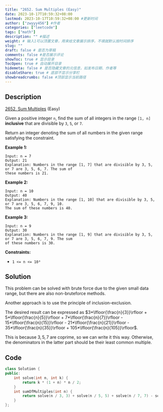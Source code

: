 ```yaml
---
title: "2652. Sum Multiples (Easy)"
date: 2023-10-17T10:59:32+08:00
lastmod: 2023-10-17T10:59:32+08:00 #更新时间
author: ["zwyyy456"] #作者
categories: ["leetcode"]
tags: ["math"]
description: "" #描述
weight: # 输入1可以顶置文章，用来给文章展示排序，不填就默认按时间排序
slug: ""
draft: false # 是否为草稿
comments: false #是否展示评论
showToc: true # 显示目录
TocOpen: true # 自动展开目录
hidemeta: false # 是否隐藏文章的元信息，如发布日期、作者等
disableShare: true # 底部不显示分享栏
showbreadcrumbs: false #顶部显示当前路径
---
```

## Description

[2652. Sum Multiples][link] (Easy)

[link]: https://leetcode.com/problems/sum-multiples/

Given a positive integer `n`, find the sum of all integers in the range `[1, n]` **inclusive** that
are divisible by `3`, `5`, or `7`.

Return an integer denoting the sum of all numbers in the given range satisfying the constraint.

**Example 1:**

```
Input: n = 7
Output: 21
Explanation: Numbers in the range [1, 7] that are divisible by 3, 5, or 7 are 3, 5, 6, 7. The sum of
these numbers is 21.
```

**Example 2:**

```
Input: n = 10
Output: 40
Explanation: Numbers in the range [1, 10] that are divisible by 3, 5, or 7 are 3, 5, 6, 7, 9, 10.
The sum of these numbers is 40.
```

**Example 3:**

```
Input: n = 9
Output: 30
Explanation: Numbers in the range [1, 9] that are divisible by 3, 5, or 7 are 3, 5, 6, 7, 9. The sum
of these numbers is 30.
```

**Constraints:**

- `1 <= n <= 10³`


## Solution

This problem can be solved with brute force due to the given small data range, but there are also non-bruteforce methods.

Another approach is to use the principle of inclusion-exclusion.

The desired result can be expressed as $3*\lfloor{\frac{n}{3}}\rfloor + 5*\lfloor{\frac{n}{5}}\rfloor + 7*\lfloor{\frac{n}{7}}\rfloor - 15*\lfloor{\frac{n}{15}}\rfloor - 21*\lfloor{\frac{n}{21}}\rfloor - 35*\lfloor{\frac{n}{35}}\rfloor + 105*\lfloor{\frac{n}{105}}\rfloor$.

This is because $3, 5, 7$ are coprime, so we can write it this way. Otherwise, the denominators in the latter part should be their least common multiple.

## Code

```cpp
class Solution {
public:
    int solve(int n, int k) {
        return k * (1 + n) * n / 2;
    }
    int sumOfMultiples(int n) {
        return solve(n / 3, 3) + solve(n / 5, 5) + solve(n / 7, 7) - solve(n / 15, 15) - solve(n / 21, 21) - solve(n / 35, 35) + solve(n / 105, 105);
    }
};
```